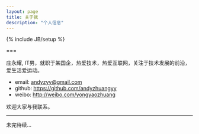 ```yaml
---
layout: page
title: 关于我
description: "个人信息"
---
```

{% include JB/setup %}


===

庄永耀, IT男，就职于某国企，热爱技术，热爱互联网，关注于技术发展的前沿，爱生活爱运动。

* email: [andyzyy@gmail.com](mailto:andyzyy@gmail.com)
* github: <https://github.com/andyzhuangyy>
* weibo: <http://weibo.com/yongyaozhuang>

欢迎大家与我联系。

---
未完待续...

